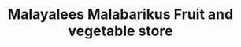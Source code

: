 ---
title: "Malayalees Malabarikus Fruit and vegetable store"
url: /thrissur/malayalees-malabarikus-fruit-and-vegetable-store/
shop: greengrocer
---